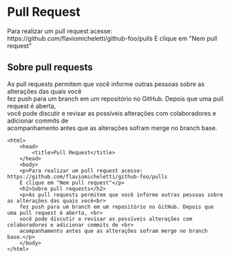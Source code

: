 <body>
	<h1>Pull Request</h1>
	<p>Para realizar um pull request acesse: https://github.com/flaviomicheletti/github-foo/pulls
	E clique em "Nem pull request"</p>
	<h2>Sobre pull requests</h2>
	<p>As pull requests permitem que você informe outras pessoas sobre as alterações das quais você<br> 
	fez push para um branch em um repositório no GitHub. Depois que uma pull request é aberta, <br>
	você pode discutir e revisar as possíveis alterações com colaboradores e adicionar commits de <br>
	acompanhamento antes que as alterações sofram merge no branch base.</p>
</body>

	<html>
		<head>
			<title>Pull Request</title>
		</head>
		<body>
		<p>Para realizar um pull request acesse: https://github.com/flaviomicheletti/github-foo/pulls
		E clique em "Nem pull request"</p>
		<h2>Sobre pull requests</h2>
		<p>As pull requests permitem que você informe outras pessoas sobre as alterações das quais você<br> 
		fez push para um branch em um repositório no GitHub. Depois que uma pull request é aberta, <br>
		você pode discutir e revisar as possíveis alterações com colaboradores e adicionar commits de <br>
		acompanhamento antes que as alterações sofram merge no branch base.</p>
		</body>
	</html>